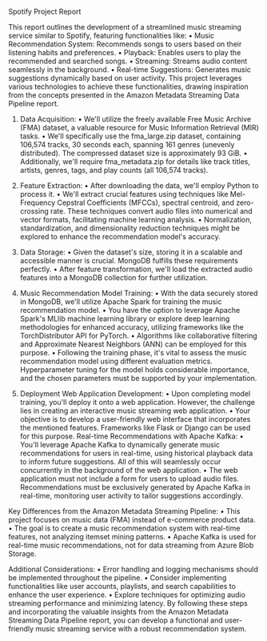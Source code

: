 Spotify Project Report 

This report outlines the development of a streamlined music streaming service similar to Spotify, featuring functionalities like:
    • Music Recommendation System: Recommends songs to users based on their listening habits and preferences. 
    • Playback: Enables users to play the recommended and searched songs. 
    • Streaming: Streams audio content seamlessly in the background. 
    • Real-time Suggestions: Generates music suggestions dynamically based on user activity. 
This project leverages various technologies to achieve these functionalities, drawing inspiration from the concepts presented in the Amazon Metadata Streaming Data Pipeline report.

1. Data Acquisition:
    • We'll utilize the freely available Free Music Archive (FMA) dataset, a valuable resource for Music Information Retrieval (MIR) tasks. 
    • We'll specifically use the fma_large.zip dataset, containing 106,574 tracks, 30 seconds each, spanning 161 genres (unevenly distributed). The compressed dataset size is approximately 93 GiB. 
    • Additionally, we'll require fma_metadata.zip for details like track titles, artists, genres, tags, and play counts (all 106,574 tracks).
   
2. Feature Extraction:
    • After downloading the data, we'll employ Python to process it. 
    • We'll extract crucial features using techniques like Mel-Frequency Cepstral Coefficients (MFCCs), spectral centroid, and zero-crossing rate. These techniques convert audio files into numerical and vector formats, facilitating machine learning analysis. 
    • Normalization, standardization, and dimensionality reduction techniques might be explored to enhance the recommendation model's accuracy.
   
3. Data Storage:
    • Given the dataset's size, storing it in a scalable and accessible manner is crucial. MongoDB fulfills these requirements perfectly. 
    • After feature transformation, we'll load the extracted audio features into a MongoDB collection for further utilization.
   
4. Music Recommendation Model Training:
    • With the data securely stored in MongoDB, we'll utilize Apache Spark for training the music recommendation model. 
    • You have the option to leverage Apache Spark's MLlib machine learning library or explore deep learning methodologies for enhanced accuracy, utilizing frameworks like the TorchDistributor API for PyTorch. 
    • Algorithms like collaborative filtering and Approximate Nearest Neighbors (ANN) can be employed for this purpose. 
    • Following the training phase, it's vital to assess the music recommendation model using different evaluation metrics. Hyperparameter tuning for the model holds considerable importance, and the chosen parameters must be supported by your implementation.
    
5. Deployment 
Web Application Development:
    • Upon completing model training, you'll deploy it onto a web application. However, the challenge lies in creating an interactive music streaming web application. 
    • Your objective is to develop a user-friendly web interface that incorporates the mentioned features. Frameworks like Flask or Django can be used for this purpose. 
Real-time Recommendations with Apache Kafka:
    • You'll leverage Apache Kafka to dynamically generate music recommendations for users in real-time, using historical playback data to inform future suggestions. All of this will seamlessly occur concurrently in the background of the web application. 
    • The web application must not include a form for users to upload audio files. Recommendations must be exclusively generated by Apache Kafka in real-time, monitoring user activity to tailor suggestions accordingly.
   
Key Differences from the Amazon Metadata Streaming Pipeline:
    • This project focuses on music data (FMA) instead of e-commerce product data. 
    • The goal is to create a music recommendation system with real-time features, not analyzing itemset mining patterns. 
    • Apache Kafka is used for real-time music recommendations, not for data streaming from Azure Blob Storage. 
    
Additional Considerations:
    • Error handling and logging mechanisms should be implemented throughout the pipeline. 
    • Consider implementing functionalities like user accounts, playlists, and search capabilities to enhance the user experience. 
    • Explore techniques for optimizing audio streaming performance and minimizing latency. 
By following these steps and incorporating the valuable insights from the Amazon Metadata Streaming Data Pipeline report, you can develop a functional and user-friendly music streaming service with a robust recommendation system.
